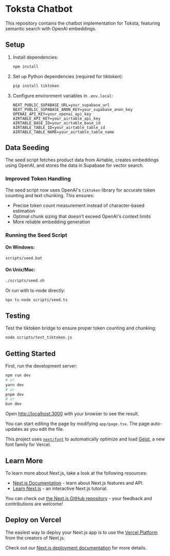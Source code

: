 # Toksta Chatbot

This repository contains the chatbot implementation for Toksta, featuring semantic search with OpenAI embeddings.

## Setup

1. Install dependencies:
   ```bash
   npm install
   ```

2. Set up Python dependencies (required for tiktoken):
   ```bash
   pip install tiktoken
   ```

3. Configure environment variables in `.env.local`:
   ```
   NEXT_PUBLIC_SUPABASE_URL=your_supabase_url
   NEXT_PUBLIC_SUPABASE_ANON_KEY=your_supabase_anon_key
   OPENAI_API_KEY=your_openai_api_key
   AIRTABLE_API_KEY=your_airtable_api_key
   AIRTABLE_BASE_ID=your_airtable_base_id
   AIRTABLE_TABLE_ID=your_airtable_table_id
   AIRTABLE_TABLE_NAME=your_airtable_table_name
   ```

## Data Seeding

The seed script fetches product data from Airtable, creates embeddings using OpenAI, and stores the data in Supabase for vector search.

### Improved Token Handling

The seed script now uses OpenAI's `tiktoken` library for accurate token counting and text chunking. This ensures:

- Precise token count measurement instead of character-based estimation
- Optimal chunk sizing that doesn't exceed OpenAI's context limits
- More reliable embedding generation

### Running the Seed Script

#### On Windows:
```bash
scripts/seed.bat
```

#### On Unix/Mac:
```bash
./scripts/seed.sh
```

Or run with ts-node directly:
```bash
npx ts-node scripts/seed.ts
```

## Testing

Test the tiktoken bridge to ensure proper token counting and chunking:
```bash
node scripts/test_tiktoken.js
```

## Getting Started

First, run the development server:

```bash
npm run dev
# or
yarn dev
# or
pnpm dev
# or
bun dev
```

Open [http://localhost:3000](http://localhost:3000) with your browser to see the result.

You can start editing the page by modifying `app/page.tsx`. The page auto-updates as you edit the file.

This project uses [`next/font`](https://nextjs.org/docs/app/building-your-application/optimizing/fonts) to automatically optimize and load [Geist](https://vercel.com/font), a new font family for Vercel.

## Learn More

To learn more about Next.js, take a look at the following resources:

- [Next.js Documentation](https://nextjs.org/docs) - learn about Next.js features and API.
- [Learn Next.js](https://nextjs.org/learn) - an interactive Next.js tutorial.

You can check out [the Next.js GitHub repository](https://github.com/vercel/next.js) - your feedback and contributions are welcome!

## Deploy on Vercel

The easiest way to deploy your Next.js app is to use the [Vercel Platform](https://vercel.com/new?utm_medium=default-template&filter=next.js&utm_source=create-next-app&utm_campaign=create-next-app-readme) from the creators of Next.js.

Check out our [Next.js deployment documentation](https://nextjs.org/docs/app/building-your-application/deploying) for more details.
